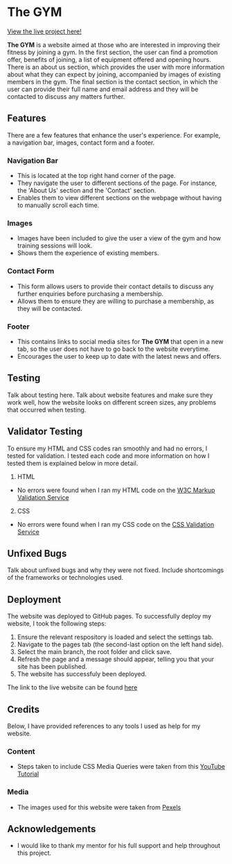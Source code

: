 # The GYM

[View the live project here!](https://mohamed-hagabdalla.github.io/Portfolio-One/)

**The GYM** is a website aimed at those who are interested in improving their fitness by joining a gym. In the first section, the user can find a promotion offer, benefits of joining, a list of equipment offered and opening hours. There is an about us section, which provides the user with more information about what they can expect by joining, accompanied by images of existing members in the gym. The final section is the contact section, in which the user can provide their full name and email address and they will be contacted to discuss any matters further.

## Features

There are a few features that enhance the user's experience. For example, a navigation bar, images, contact form and a footer.

### Navigation Bar

- This is located at the top right hand corner of the page.
- They navigate the user to different sections of the page. For instance, the 'About Us' section and the 'Contact' section.
- Enables them to view different sections on the webpage without having to manually scroll each time.

### Images

- Images have been included to give the user a view of the gym and how training sessions will look.
- Shows them the experience of existing members.

### Contact Form

- This form allows users to provide their contact details to discuss any further enquiries before purchasing a membership.
- Allows them to ensure they are willing to purchase a membership, as they will be contacted.

### Footer

- This contains links to social media sites for **The GYM** that open in a new tab, so the user does not have to go back to the website everytime.
- Encourages the user to keep up to date with the latest news and offers.

## Testing

Talk about testing here. Talk about website features and make sure they work well, how the website looks on different screen sizes, any problems that occurred when testing.

## Validator Testing

To ensure my HTML and CSS codes ran smoothly and had no errors, I tested for validation. I tested each code and more information on how I tested them is explained below in more detail.

1. HTML
-  No errors were found when I ran my HTML code on the [W3C Markup Validation Service](https://validator.w3.org/#validate_by_input)

2. CSS
- No errors were found when I ran my CSS code on the [CSS Validation Service](https://jigsaw.w3.org/css-validator/)

## Unfixed Bugs

Talk about unfixed bugs and why they were not fixed. Include shortcomings of the frameworks or technologies used.

## Deployment

The website was deployed to GitHub pages. To successfully deploy my website, I took the following steps:

1. Ensure the relevant respository is loaded and select the settings tab.
2. Navigate to the pages tab (the second-last option on the left hand side).
3. Select the main branch, the root folder and click save.
4. Refresh the page and a message should appear, telling you that your site has been published.
5. The website has successfuly been deployed. 

The link to the live website can be found [here](https://mohamed-hagabdalla.github.io/Portfolio-One/)

## Credits

Below, I have provided references to any tools I used as help for my website.

### Content

- Steps taken to include CSS Media Queries were taken from this [YouTube Tutorial](https://www.youtube.com/watch?v=2KL-z9A56SQ)

### Media 

- The images used for this website were taken from [Pexels](https://www.pexels.com/)

## Acknowledgements

- I would like to thank my mentor for his full support and help throughout this project.